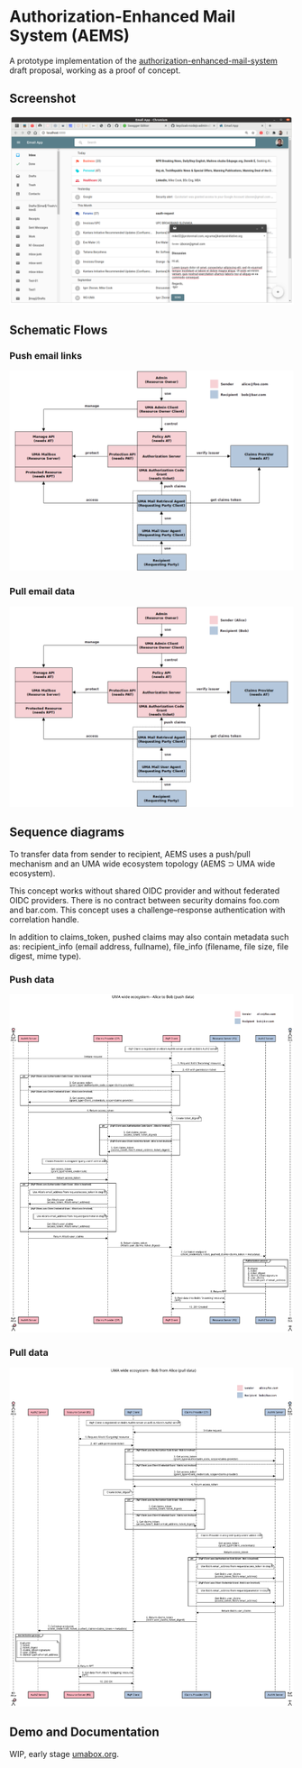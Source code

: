 # Authorization-Enhanced Mail System (AEMS)

A prototype implementation of the [authorization-enhanced-mail-system][1] draft proposal, working as a proof of concept.

## Screenshot

![GUI](./images/gui.png)

## Schematic Flows

### Push email links

![Schematic Flow - push data](./images/schematic-flow-push.png)

### Pull email data

![Schematic Flow - pull data](./images/schematic-flow-pull.png)

## Sequence diagrams

To transfer data from sender to recipient, AEMS uses a push/pull mechanism and an UMA wide ecosystem topology (AEMS ⊃ UMA wide ecosystem).

This concept works without shared OIDC provider and without federated OIDC providers.
There is no contract between security domains foo.com and bar.com. This concept uses a challenge–response authentication with correlation handle.

In addition to claims_token, pushed claims may also contain metadata such as: recipient_info (email address, fullname), file_info (filename, file size, file digest, mime type).

### Push data

![Sequence Diagram - push data](./images/uma-wide-ecosystem-alice-to-bob-push-data.svg)

### Pull data

![Sequence Diagram - pull data](./images/uma-wide-ecosystem-bob-from-alice-pull-data.svg)

## Demo and Documentation

WIP, early stage [umabox.org][2].

[1]: https://github.com/uma-email/proposal
[2]: https://www.umabox.org
